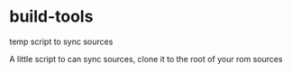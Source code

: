 # build-tools
temp script to sync sources

A little script to can sync sources, clone it to the root of your rom sources
